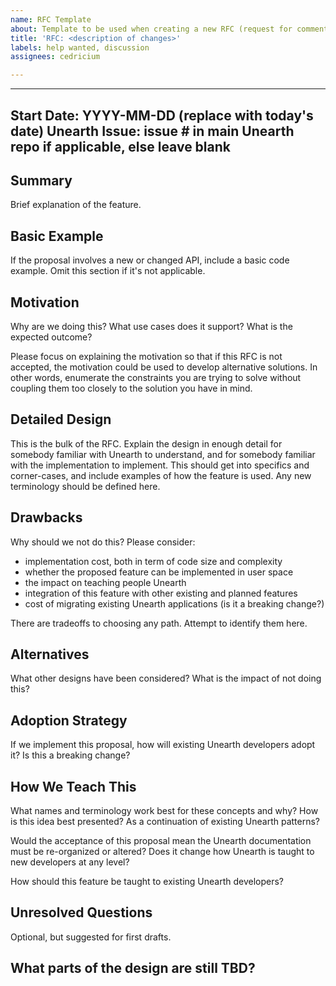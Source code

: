 ```yaml
---
name: RFC Template
about: Template to be used when creating a new RFC (request for comment).
title: 'RFC: <description of changes>'
labels: help wanted, discussion
assignees: cedricium

---
```


---
Start Date: YYYY-MM-DD (replace with today's date)
Unearth Issue: issue \# in main Unearth repo if applicable, else leave blank
---

## Summary

Brief explanation of the feature.

## Basic Example

If the proposal involves a new or changed API, include a basic code example.
Omit this section if it's not applicable.

## Motivation

Why are we doing this? What use cases does it support? What is the expected
outcome?

Please focus on explaining the motivation so that if this RFC is not accepted,
the motivation could be used to develop alternative solutions. In other words,
enumerate the constraints you are trying to solve without coupling them too
closely to the solution you have in mind.

## Detailed Design

This is the bulk of the RFC. Explain the design in enough detail for somebody
familiar with Unearth to understand, and for somebody familiar with the
implementation to implement. This should get into specifics and corner-cases,
and include examples of how the feature is used. Any new terminology should be
defined here.

## Drawbacks

Why should we not do this? Please consider:

- implementation cost, both in term of code size and complexity
- whether the proposed feature can be implemented in user space
- the impact on teaching people Unearth
- integration of this feature with other existing and planned features
- cost of migrating existing Unearth applications (is it a breaking change?)

There are tradeoffs to choosing any path. Attempt to identify them here.

## Alternatives

What other designs have been considered? What is the impact of not doing this?

## Adoption Strategy

If we implement this proposal, how will existing Unearth developers adopt it? Is
this a breaking change?

## How We Teach This

What names and terminology work best for these concepts and why? How is this
idea best presented? As a continuation of existing Unearth patterns?

Would the acceptance of this proposal mean the Unearth documentation must be
re-organized or altered? Does it change how Unearth is taught to new developers
at any level?

How should this feature be taught to existing Unearth developers?

## Unresolved Questions

Optional, but suggested for first drafts.

## What parts of the design are still TBD?
